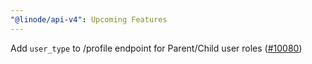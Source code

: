 ```yaml
---
"@linode/api-v4": Upcoming Features
---
```


Add `user_type` to /profile endpoint for Parent/Child user roles ([#10080](https://github.com/linode/manager/pull/10080))
